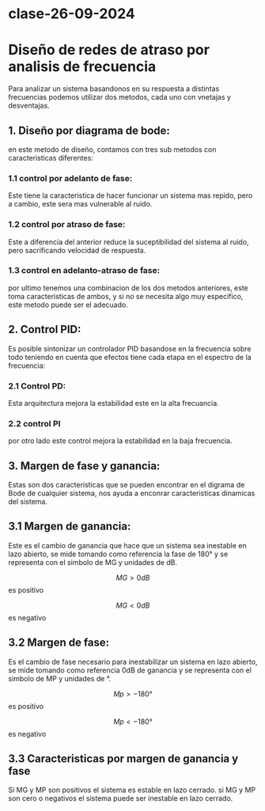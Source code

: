 # clase-26-09-2024
# Diseño de redes de atraso por analisis de frecuencia
Para analizar un sistema basandonos en su respuesta a distintas frecuencias podemos utilizar dos metodos, cada uno con vnetajas y desventajas.

## 1. Diseño por diagrama de bode:
en este metodo de diseño, contamos con tres sub metodos con caracteristicas diferentes:
### 1.1 control por adelanto de fase:
Este tiene la caracteristica de hacer funcionar un sistema mas repido, pero a cambio, este sera mas vulnerable al ruido.
### 1.2 control por atraso de fase:
Este a diferencia del anterior reduce la suceptibilidad del sistema al ruido, pero sacrificando velocidad de respuesta.
### 1.3 control en adelanto-atraso de fase:
por ultimo tenemos una combinacion de los dos metodos anteriores, este toma caracteristicas de ambos, y si no se necesita algo muy especifico, este metodo puede ser el adecuado.

## 2. Control PID:
Es posible sintonizar un controlador PID basandose en la frecuencia sobre todo teniendo en cuenta que efectos tiene cada etapa en el espectro de la frecuencia:

 ### 2.1 Control PD:
 Esta arquitectura mejora la estabilidad este en la alta frecuancia.
 ### 2.2 control PI
 por otro lado este control mejora la estabilidad en la baja frecuencia.

## 3. Margen de fase y ganancia:
Estas son dos caracteristicas que se pueden encontrar en el digrama de Bode de cualquier sistema, nos ayuda a enconrar caracteristicas dinamicas del sistema.

## 3.1 Margen de ganancia:
Este es el cambio de ganancia que hace que un sistema sea inestable en lazo abierto, se mide tomando como referencia la fase de 180° y se representa con el simbolo de MG y unidades de dB.

$$MG>0dB$$ es positivo

$$MG<0dB$$ es negativo

## 3.2 Margen de fase:
Es el cambio de fase necesario para inestabilizar un sistema en lazo abierto, se mide tomando como referencia 0dB de ganancia y se representa con el simbolo de MP y unidades de °.

$$Mp>-180°$$ es positivo

$$Mp<-180°$$ es negativo

## 3.3 Caracteristicas por margen de ganancia y fase
Si MG y MP son positivos el sistema es estable en lazo cerrado.
si MG y MP son cero o negativos el sistema puede ser inestable en lazo cerrado.



